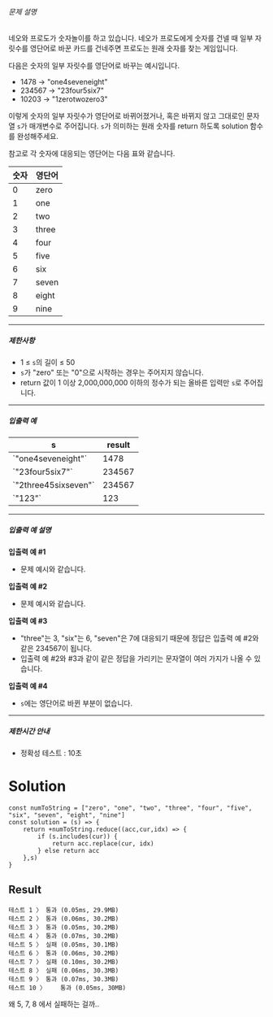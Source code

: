 <div >

<div>

###### 문제 설명

<div>



네오와 프로도가 숫자놀이를 하고 있습니다. 네오가 프로도에게 숫자를 건넬 때 일부 자릿수를 영단어로 바꾼 카드를 건네주면 프로도는 원래 숫자를 찾는 게임입니다.

다음은 숫자의 일부 자릿수를 영단어로 바꾸는 예시입니다.

*   1478 → "one4seveneight"
*   234567 → "23four5six7"
*   10203 → "1zerotwozero3"

이렇게 숫자의 일부 자릿수가 영단어로 바뀌어졌거나, 혹은 바뀌지 않고 그대로인 문자열 `s`가 매개변수로 주어집니다. `s`가 의미하는 원래 숫자를 return 하도록 solution 함수를 완성해주세요.

참고로 각 숫자에 대응되는 영단어는 다음 표와 같습니다.

<table class="table">

<thead>

<tr>

<th>숫자</th>

<th>영단어</th>

</tr>

</thead>

<tbody>

<tr>

<td>0</td>

<td>zero</td>

</tr>

<tr>

<td>1</td>

<td>one</td>

</tr>

<tr>

<td>2</td>

<td>two</td>

</tr>

<tr>

<td>3</td>

<td>three</td>

</tr>

<tr>

<td>4</td>

<td>four</td>

</tr>

<tr>

<td>5</td>

<td>five</td>

</tr>

<tr>

<td>6</td>

<td>six</td>

</tr>

<tr>

<td>7</td>

<td>seven</td>

</tr>

<tr>

<td>8</td>

<td>eight</td>

</tr>

<tr>

<td>9</td>

<td>nine</td>

</tr>

</tbody>

</table>

* * *

##### 제한사항

*   1 ≤ `s`의 길이 ≤ 50
*   `s`가 "zero" 또는 "0"으로 시작하는 경우는 주어지지 않습니다.
*   return 값이 1 이상 2,000,000,000 이하의 정수가 되는 올바른 입력만 `s`로 주어집니다.

* * *

##### 입출력 예

<table class="table">

<thead>

<tr>

<th>s</th>

<th>result</th>

</tr>

</thead>

<tbody>

<tr>

<td>`"one4seveneight"`</td>

<td>1478</td>

</tr>

<tr>

<td>`"23four5six7"`</td>

<td>234567</td>

</tr>

<tr>

<td>`"2three45sixseven"`</td>

<td>234567</td>

</tr>

<tr>

<td>`"123"`</td>

<td>123</td>

</tr>

</tbody>

</table>

* * *

##### 입출력 예 설명

**입출력 예 #1**

*   문제 예시와 같습니다.

**입출력 예 #2**

*   문제 예시와 같습니다.

**입출력 예 #3**

*   "three"는 3, "six"는 6, "seven"은 7에 대응되기 때문에 정답은 입출력 예 #2와 같은 234567이 됩니다.
*   입출력 예 #2와 #3과 같이 같은 정답을 가리키는 문자열이 여러 가지가 나올 수 있습니다.

**입출력 예 #4**

*   `s`에는 영단어로 바뀐 부분이 없습니다.

* * *

##### 제한시간 안내

*   정확성 테스트 : 10초

</div>

</div>

</div>

# Solution
```
const numToString = ["zero", "one", "two", "three", "four", "five", "six", "seven", "eight", "nine"]
const solution = (s) => {
    return +numToString.reduce((acc,cur,idx) => {
        if (s.includes(cur)) {
            return acc.replace(cur, idx)
        } else return acc
    },s)
}
```

## Result 
```
테스트 1 〉	통과 (0.05ms, 29.9MB)
테스트 2 〉	통과 (0.06ms, 30.2MB)
테스트 3 〉	통과 (0.05ms, 30.2MB)
테스트 4 〉	통과 (0.07ms, 30.2MB)
테스트 5 〉	실패 (0.05ms, 30.1MB)
테스트 6 〉	통과 (0.06ms, 30.2MB)
테스트 7 〉	실패 (0.10ms, 30.2MB)
테스트 8 〉	실패 (0.06ms, 30.3MB)
테스트 9 〉	통과 (0.07ms, 30.3MB)
테스트 10 〉	통과 (0.05ms, 30MB)
```

왜 5, 7, 8 에서 실패하는 걸까.. 
